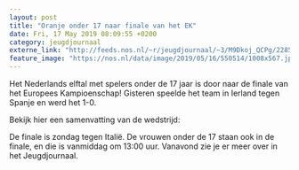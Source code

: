 ```yaml
---
layout: post
title: "Oranje onder 17 naar finale van het EK"
date: Fri, 17 May 2019 08:09:55 +0200
category: jeugdjournaal
externe_link: "http://feeds.nos.nl/~r/jeugdjournaal/~3/M9Dkoj_QCPg/2285065"
feature_image: "https://nos.nl/data/image/2019/05/16/550514/1008x567.jpg"
---
```


<p>Het Nederlands elftal met spelers onder de 17 jaar is door naar de finale van het Europees Kampioenschap! Gisteren speelde het team in Ierland tegen Spanje en werd het 1-0.</p>
<p>Bekijk hier een samenvatting van de wedstrijd:</p>
<p>De finale is zondag tegen Italië. De vrouwen onder de 17 staan ook in de finale, en die is vanmiddag om 13:00 uur. Vanavond zie je er meer over in het Jeugdjournaal. </p><img src="http://feeds.feedburner.com/~r/jeugdjournaal/~4/M9Dkoj_QCPg" height="1" width="1" alt=""/>
